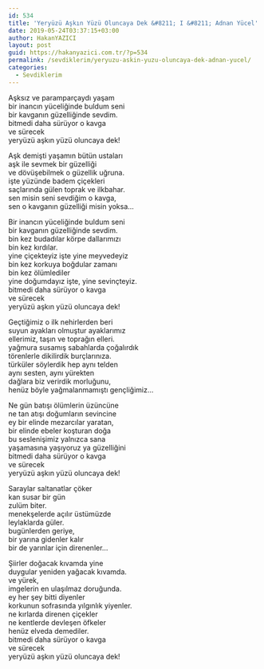 ```yaml
---
id: 534
title: 'Yeryüzü Aşkın Yüzü Oluncaya Dek &#8211; I &#8211; Adnan Yücel'
date: 2019-05-24T03:37:15+03:00
author: HakanYAZICI
layout: post
guid: https://hakanyazici.com.tr/?p=534
permalink: /sevdiklerim/yeryuzu-askin-yuzu-oluncaya-dek-adnan-yucel/
categories:
  - Sevdiklerim
---
```

Aşksız ve paramparçaydı yaşam  
bir inancın yüceliğinde buldum seni  
bir kavganın güzelliğinde sevdim.  
bitmedi daha sürüyor o kavga  
ve sürecek  
yeryüzü aşkın yüzü oluncaya dek!

Aşk demişti yaşamın bütün ustaları  
aşk ile sevmek bir güzelliği  
ve dövüşebilmek o güzellik uğruna.  
işte yüzünde badem çiçekleri  
saçlarında gülen toprak ve ilkbahar.  
sen misin seni sevdiğim o kavga,  
sen o kavganın güzelliği misin yoksa…

Bir inancın yüceliğinde buldum seni  
bir kavganın güzelliğinde sevdim.  
bin kez budadılar körpe dallarımızı  
bin kez kırdılar.  
yine çiçekteyiz işte yine meyvedeyiz  
bin kez korkuya boğdular zamanı  
bin kez ölümlediler  
yine doğumdayız işte, yine sevinçteyiz.  
bitmedi daha sürüyor o kavga  
ve sürecek  
yeryüzü aşkın yüzü oluncaya dek!

Geçtiğimiz o ilk nehirlerden beri  
suyun ayakları olmuştur ayaklarımız  
ellerimiz, taşın ve toprağın elleri.  
yağmura susamış sabahlarda çoğalırdık  
törenlerle dikilirdik burçlarınıza.  
türküler söylerdik hep aynı telden  
aynı sesten, aynı yürekten  
dağlara biz verirdik morluğunu,  
henüz böyle yağmalanmamıştı gençliğimiz…

Ne gün batışı ölümlerin üzüncüne  
ne tan atışı doğumların sevincine  
ey bir elinde mezarcılar yaratan,  
bir elinde ebeler koşturan doğa  
bu seslenişimiz yalnızca sana  
yaşamasına yaşıyoruz ya güzelliğini  
bitmedi daha sürüyor o kavga  
ve sürecek  
yeryüzü aşkın yüzü oluncaya dek!

Saraylar saltanatlar çöker  
kan susar bir gün  
zulüm biter.  
menekşelerde açılır üstümüzde  
leylaklarda güler.  
bugünlerden geriye,  
bir yarına gidenler kalır  
bir de yarınlar için direnenler…

Şiirler doğacak kıvamda yine  
duygular yeniden yağacak kıvamda.  
ve yürek,  
imgelerin en ulaşılmaz doruğunda.  
ey her şey bitti diyenler  
korkunun sofrasında yılgınlık yiyenler.  
ne kırlarda direnen çiçekler  
ne kentlerde devleşen öfkeler  
henüz elveda demediler.  
bitmedi daha sürüyor o kavga  
ve sürecek  
yeryüzü aşkın yüzü oluncaya dek!